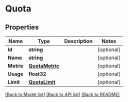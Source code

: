 # Quota

## Properties

Name | Type | Description | Notes
------------ | ------------- | ------------- | -------------
**Id** | **string** |  | [optional] 
**Name** | **string** |  | [optional] 
**Metric** | [**QuotaMetric**](Quota_metric.md) |  | [optional] 
**Usage** | **float32** |  | [optional] 
**Limit** | [**QuotaLimit**](Quota_limit.md) |  | [optional] 

[[Back to Model list]](../README.md#documentation-for-models) [[Back to API list]](../README.md#documentation-for-api-endpoints) [[Back to README]](../README.md)


